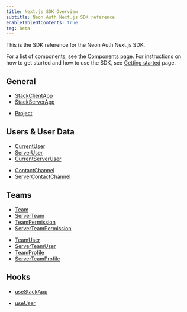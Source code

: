 ```yaml
---
title: Next.js SDK Overview
subtitle: Neon Auth Next.js SDK reference
enableTableOfContents: true
tag: beta
---
```


This is the SDK reference for the Neon Auth Next.js SDK.

For a list of components, see the [Components](/docs/neon-auth/components/components) page. For instructions on how to get started and how to use the SDK, see [Getting started](/docs/guides/get-started) page.

## General

<div style={{ display: 'flex', gap: '2rem' }}>
  <ul style={{ flex: 1 }}>
    <li><a href="/docs/neon-auth/sdk/nextjs/objects/stack-app#stackclientapp">StackClientApp</a></li>
    <li><a href="/docs/neon-auth/sdk/nextjs/objects/stack-app#stackserverapp">StackServerApp</a></li>
  </ul>
  <ul style={{ flex: 1 }}>
    <li><a href="/docs/neon-auth/sdk/nextjs/types/project#project">Project</a></li>
  </ul>
</div>

## Users & User Data

<div style={{ display: 'flex', gap: '2rem' }}>
  <ul style={{ flex: 1 }}>
    <li><a href="/docs/neon-auth/sdk/nextjs/types/user#currentuser">CurrentUser</a></li>
    <li><a href="/docs/neon-auth/sdk/nextjs/types/user#serveruser">ServerUser</a></li>
    <li><a href="/docs/neon-auth/sdk/nextjs/types/user#currentserveruser">CurrentServerUser</a></li>
  </ul>
  <ul style={{ flex: 1 }}>
    <li><a href="/docs/neon-auth/sdk/nextjs/types/contact-channel#contactchannel">ContactChannel</a></li>
    <li><a href="/docs/neon-auth/sdk/nextjs/types/contact-channel#servercontactchannel">ServerContactChannel</a></li>
  </ul>
</div>

## Teams

<div style={{ display: 'flex', gap: '2rem' }}>
  <ul style={{ flex: 1}}>
    <li><a href="/docs/neon-auth/sdk/nextjs/types/team#team">Team</a></li>
    <li><a href="/docs/neon-auth/sdk/nextjs/types/team#serverteam">ServerTeam</a></li>
    <li><a href="/docs/neon-auth/sdk/nextjs/types/team-permission#teampermission">TeamPermission</a></li>
    <li><a href="/docs/neon-auth/sdk/nextjs/types/team-permission#serverteampermission">ServerTeamPermission</a></li>
  </ul>
  <ul style={{ flex: 1 }}>
    <li><a href="/docs/neon-auth/sdk/nextjs/types/team-user#teamuser">TeamUser</a></li>
    <li><a href="/docs/neon-auth/sdk/nextjs/types/team-user#serverteamuser">ServerTeamUser</a></li>
    <li><a href="/docs/neon-auth/sdk/nextjs/types/team-profile#teamprofile">TeamProfile</a></li>
    <li><a href="/docs/neon-auth/sdk/nextjs/types/team-profile#serverteamprofile">ServerTeamProfile</a></li>
  </ul>
</div>

## Hooks

<div style={{ display: 'flex', gap: '2rem' }}>
  <ul style={{ flex: 1 }}>
    <li><a href="/docs/neon-auth/sdk/nextjs/hooks/use-stack-app">useStackApp</a></li>
  </ul>
  <ul style={{ flex: 1 }}>
    <li><a href="/docs/neon-auth/sdk/nextjs/hooks/use-user">useUser</a></li>
  </ul>
</div>
